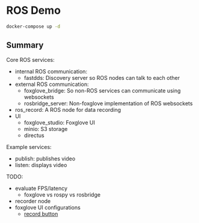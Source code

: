 # ROS Demo

```bash
docker-compose up -d
```

## Summary

Core ROS services:
- internal ROS communication:
  - fastdds: Discovery server so ROS nodes can talk to each other
- external ROS communication:
  - foxglove_bridge: So non-ROS services can communicate using websockets
  - rosbridge_server: Non-foxglove implementation of ROS websockets
- ros_record: A ROS node for data recording
- UI
  - foxglove_studio: Foxglove UI
  - minio: S3 storage
  - directus

Example services:
 - publish: publishes video
 - listen: displays video

TODO:
 - evaluate FPS/latency
   - foxglove vs rospy vs rosbridge
 - recorder node
 - foxglove UI configurations
   - [record button](https://docs.foxglove.dev/docs/visualization/panels/service-call)
